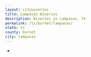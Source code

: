 ```yaml
---
layout: citywineries
title: Lampasas Wineries
description: Wineries in Lampasas, TX
permalink: /tx/burnet/lampasas/
state: tx
county: burnet
city: lampasas
---
```

-
